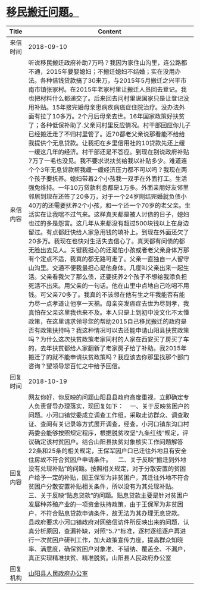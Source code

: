 # <a href="http://www.shangluo.gov.cn/zmhd/ldxxxx.jsp?urltype=leadermail.LeaderMailContentUrl&wbtreeid=1112&leadermailid=4908">移民搬迁问题。</a>
| Title |                                                                                                                                                                                                                                                                                                                                                                                                                                                                                      Content                                                                                                                                                                                                                                                                                                                                                                                                                                                                                       |
|:-----:|------------------------------------------------------------------------------------------------------------------------------------------------------------------------------------------------------------------------------------------------------------------------------------------------------------------------------------------------------------------------------------------------------------------------------------------------------------------------------------------------------------------------------------------------------------------------------------------------------------------------------------------------------------------------------------------------------------------------------------------------------------------------------------------------------------------------------------------------------------------------------------------------------------------------------------------------------------------------------------|
| 来信时间  | 2018-09-10                                                                                                                                                                                                                                                                                                                                                                                                                                                                                                                                                                                                                                                                                                                                                                                                                                                                                                                                                                         |
| 来信内容  | 听说移民搬迁政府补助7万吗？我因为家住山沟里，连公路都不通，2015年要娶媳妇；不搬迁媳妇不结婚；实在没用办法。各种借钱贷款搞了30来万，与2015年5月搬迁之兴平市南市镇张家村。在2015年老家村里让搬迁人员回去登记。我也把材料什么都递交了。后来回去问村里说国家只是让登记没用补贴。15年接完婚母亲患病疾病癌症住院治疗。没办法外面有拉了10多万。2个月后母亲去世。16年国家政策好扶贫了；各种低保补助了.父亲问村里反应情况。村干部回应你儿子已经搬迁走了不归村里管了。近70都老父亲说那看能不给给我提供个无息贷款。让我把在乡里信用社的10贷款先还上缓一缓这几年的经济。村干部还是不答应。到现在别说政府补贴7万了一毛也没见。我不要求说扶贫给我以补贴多少。难道连个个3年无息贷款帮我缓一缓经济压力都不可以吗？我现在两个孩子要抚养。媳妇带着2个小孩我一双手在外面打工。生活强免维持。一年10万贷款利息都是1万多。外面亲朋好友邻里邻居到现在还签了20多万，对于一个24岁刚结完婚就负债小40万的还需要抚养2个小孩，和一个还一个70岁的老父亲。生活实在让我喘不过气来。这样真天都是被人讨债的日子，媳妇也过的多是怨言。这几年从来都没有超过500块钱以上在身边留过。有点都赶快给人家急用钱的填补上。到现在外面还欠了20多万。我现在也快对生活失去信心了。真天都有问债的都无脸出去见人。关键我担心的还是怕小孩或者老父亲身体万那有个定点不适，我真的都无路可走了。父亲一直独自一人留守山沟里。交通不便我最担心是他身体。几度叫父亲出来一起生活。父亲看我欠了那么债，还要抚养2个孩子不想给我添负担死活不出来。用父亲的一句话。他在山里中点地自己吃喝不用钱。可父亲70多了。我真的不该想在他有生之年我能否有能力尽一点孝道让他享一天福。母亲突发癌症去世为尽到孝，我真怕在父亲这里我也来不及。本人只是上到初中没文化不太懂政策，在这里请求领导您的帮助2015自己移民搬迁的政府是否有政策扶持吗？我这种情况可以去还能申请山阳县扶贫政策吗？为什么这次扶贫政策老家同村的人家在西安买了房买了车的，去年扶贫都给人家翻新了老家房子给了补助。我2015年搬迁了的就不能申请扶贫政策吗？我应该去你那里找那个部门咨询？望领导您百忙之中给予回信。 |
| 回复时间  | 2018-10-19                                                                                                                                                                                                                                                                                                                                                                                                                                                                                                                                                                                                                                                                                                                                                                                                                                                                                                                                                                         |
| 回复内容  | 网友你好，你反映的问题山阳县县政府高度重视，立即确定专人负责督导办理落实，现回复如下：    一、关于反映贫困户的问题。小河口镇党委成立调查工作组，采取走访群众、调查取证、查阅有关记录等方式展开调查，经查，小河口镇东沟口村两委会能够按照规定程序，根据脱贫攻坚“九条红线”规定，评议确定该村贫困户。结合山阳县扶贫对象核实工作问题解答22条和25条的相关规定，王保军因户口已迁往外地且有安全住房故不符合贫困户申请条件。    二、关于反映“搬迁到外地没有兑现补贴”的问题。按照相关规定，对于分散安置的贫困户给予一定的补贴，因王保军为非贫困户，其迁往外地不符合贫困户分散安置补贴相关条件，所以没有为其兑现补贴。    三、关于反映“贴息贷款”的问题。贴息贷款主要是针对贫困户发展种养殖产业的一项资金扶持政策，由于王保军为非贫困户，不符合贴息贷款申请条件，故无法为其办理无息贷款。    县政府要求小河口镇政府对网络信访件所反映出来的问题，认真分析原因，查漏补缺，对照“5.7”标准，逐村逐组逐户再进行一次贫困户研判工作，加大政策宣传力度，提高群众知晓率、满意度，确保贫困户对象准、不错纳、覆盖全、不漏户，真正实现精准扶贫、精准脱贫。山阳县人民政府办公室                                                                                                                                                                                                                                                                                                                                                                                                                                        |
| 回复机构  | <a href="../../category/agencies/山阳县人民政府办公室.md">山阳县人民政府办公室</a>                                                                                                                                                                                                                                                                                                                                                                                                                                                                                                                                                                                                                                                                                                                                                                                                                                                                                                                     |